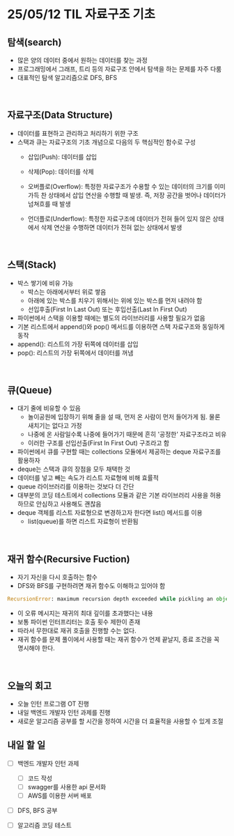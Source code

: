 # 25/05/12 TIL 자료구조 기초
## 탐색(search)
- 많은 양의 데이터 중에서 원하는 데이터를 찾는 과정
- 프로그래밍에서 그래프, 트리 등의 자료구조 안에서 탐색을 하는 문제를 자주 다룸
- 대표적인 탐색 알고리즘으로 DFS, BFS
<br>

## 자료구조(Data Structure)
- 데이터를 표현하고 관리하고 처리하기 위한 구조
- 스택과 큐는 자료구조의 기초 개념으로 다음의 두 핵심적인 함수로 구성
  - 삽입(Push): 데이터를 삽입
  - 삭제(Pop): 데이터를 삭제

  - 오버플로(Overflow): 
    특정한 자료구조가 수용할 수 있는 데이터의 크기를 이미 가득 찬 상태에서 삽입 연산을 수행할 때 발생. 즉, 저장 공간을 벗어나 데이터가 넘쳐흐를 때 발생
  - 언더플로(Underflow):
    특정한 자료구조에 데이터가 전혀 들어 있지 않은 상태에서 삭제 연산을 수행하면 데이터가 전혀 없는 상태에서 발생
<br>

## 스택(Stack)
- 박스 쌓기에 비유 가능
  - 박스는 아래에서부터 위로 쌓음
  - 아래에 있는 박스를 치우기 위해서는 위에 있는 박스를 먼저 내려야 함
  - 선입후출(First In Last Out) 또는 후입선출(Last In First Out)
- 파이썬에서 스택을 이용할 때에는 별도의 라이브러리를 사용할 필요가 없음
- 기본 리스트에서 append()와 pop() 메서드를 이용하면 스택 자료구조와 동일하게 동작
- append(): 리스트의 가장 뒤쪽에 데이터를 삽입
- pop(): 리스트의 가장 뒤쪽에서 데이터를 꺼냄
<br>

## 큐(Queue)
- 대기 줄에 비유할 수 있음
  - 놀이공원에 입장하기 위해 줄을 설 때, 먼저 온 사람이 먼저 들어가게 됨. 물론 새치기는 없다고 가정
  - 나중에 온 사람일수록 나중에 들어가기 때문에 흔히 '공정한' 자료구조라고 비유
  - 이러한 구조를 선입선출(First In First Out) 구조라고 함
- 파이썬에서 큐를 구현할 때는 collections 모듈에서 제공하는 deque 자료구조를 활용하자
- deque는 스택과 큐의 장점을 모두 채택한 것
-  데이터를 넣고 빼는 속도가 리스트 자료형에 비해 효률적
- queue 라이브러리를 이용하는 것보다 더 간단
- 대부분의 코딩 테스트에서 collections 모듈과 같은 기본 라이브러리 사용을 허용하므로 안심하고 사용해도 괜찮음
- deque 객체를 리스트 자료형으로 변경하고자 한다면 list() 메서드를 이용
  - list(queue)를 하면 리스트 자료형이 반환됨
<br>

## 재귀 함수(Recursive Fuction)
- 자기 자신을 다시 호출하는 함수
- DFS와 BFS를 구현하려면 재귀 함수도 이해하고 있어야 함
```python
RecursionError: maximum recursion depth exceeded while pickling an object
```
- 이 오류 메시지는 재귀의 최대 깊이를 초과했다는 내용
- 보통 파이썬 인터프리터는 호출 횟수 제한이 존재
- 따라서 무한대로 재귀 호출을 진행할 수는 없다.
- 재귀 함수를 문제 풀이에서 사용할 때는 재귀 함수가 언제 끝날지, 종료 조건을 꼭 명시해야 한다.
<br>

## 오늘의 회고
- 오늘 인턴 프로그램 OT 진행
- 내일 백엔드 개발자 인턴 과제를 진행
- 새로운 알고리즘 공부를 할 시간을 정하여 시간을 더 효율적을 사용할 수 있게 조절

## 내일 할 일
- [ ] 백엔드 개발자 인턴 과제
  - [ ] 코드 작성
  - [ ] swagger를 사용한 api 문서화
  - [ ] AWS를 이용한 서버 배포
- [ ] DFS, BFS 공부
- [ ] 알고리즘 코딩 테스트

